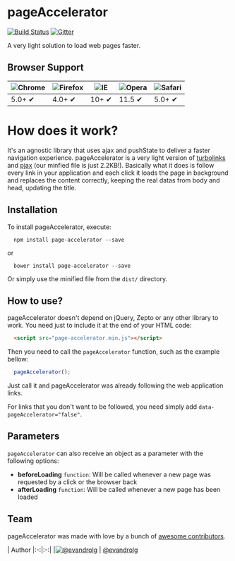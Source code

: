 # pageAccelerator
[![Build
Status](https://travis-ci.org/Easyfood/pageAccelerator.svg?branch=master)](https://travis-ci.org/Easyfood/pageAccelerator)
[![Gitter](https://badges.gitter.im/Join%20Chat.svg)](https://gitter.im/evandrolg/pageAccelerator?utm_source=badge&utm_medium=badge&utm_campaign=pr-badge&utm_content=badge)

A very light solution to load web pages faster.

## Browser Support
![Chrome](https://raw.github.com/alrra/browser-logos/master/chrome/chrome_48x48.png) | ![Firefox](https://raw.github.com/alrra/browser-logos/master/firefox/firefox_48x48.png) | ![IE](https://raw.github.com/alrra/browser-logos/master/internet-explorer/internet-explorer_48x48.png) | ![Opera](https://raw.github.com/alrra/browser-logos/master/opera/opera_48x48.png) | ![Safari](https://raw.github.com/alrra/browser-logos/master/safari/safari_48x48.png)
--- | --- | --- | --- | --- |
5.0+ ✔ | 4.0+ ✔ | 10+ ✔ | 11.5 ✔ | 5.0+ ✔ |

# How does it work?
It's an agnostic library that uses ajax and pushState to deliver a faster navigation experience. pageAccelerator is a very light version of [turbolinks](https://github.com/turbolinks/turbolinks) and [pjax](https://github.com/defunkt/jquery-pjax) (our minfied file is just 2.2KB!). Basically what it does is follow every link in your application and each click it loads the page in background and replaces the content correctly, keeping the real datas from body and head, updating the title.

## Installation
To install pageAccelerator, execute:

```shell
  npm install page-accelerator --save
```

or

```shell
  bower install page-accelerator --save
```

Or simply use the minified file from the `dist/` directory.

## How to use?
pageAccelerator doesn't depend on jQuery, Zepto or any other library to work. You need just to include it at the end of your HTML code:

```html
  <script src="page-accelerator.min.js"></script>
```

Then you need to call the `pageAccelerator` function, such as the example bellow:

```js
  pageAccelerator();
```

Just call it and pageAccelerator was already following the web application links.

For links that you don't want to be followed, you need simply add `data-pageAccelerator="false"`.

## Parameters
`pageAccelerator` can also receive an object as a parameter with the following options:
* **beforeLoading** <code>function</code>: Will be called whenever a new page was requested by a click or the browser back
* **afterLoading** <code>function</code>: Will be called whenever a new page has been loaded

## Team
pageAccelerator was made with love by a bunch of [awesome contributors](https://github.com/EasyFood/pageAccelerator/graphs/contributors).

| Author
|:-:|:-:|
|[![@evandrolg](https://avatars3.githubusercontent.com/u/444054?v=3&amp;s=96)](https://github.com/evandrolg)
| [@evandrolg](https://github.com/evandrolg)

